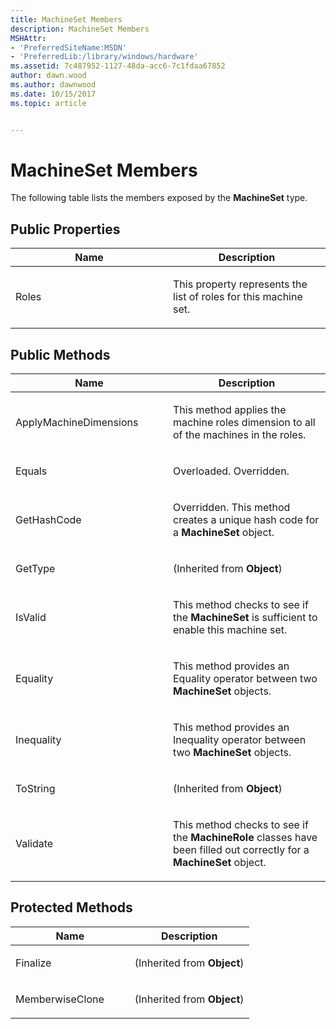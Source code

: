 ```yaml
---
title: MachineSet Members
description: MachineSet Members
MSHAttr:
- 'PreferredSiteName:MSDN'
- 'PreferredLib:/library/windows/hardware'
ms.assetid: 7c487952-1127-48da-acc6-7c1fdaa67852
author: dawn.wood
ms.author: dawnwood
ms.date: 10/15/2017
ms.topic: article


---
```


# MachineSet Members


The following table lists the members exposed by the **MachineSet** type.

## <span id="Public_Properties"></span><span id="public_properties"></span><span id="PUBLIC_PROPERTIES"></span>Public Properties


<table>
<colgroup>
<col width="50%" />
<col width="50%" />
</colgroup>
<thead>
<tr class="header">
<th>Name</th>
<th>Description</th>
</tr>
</thead>
<tbody>
<tr class="odd">
<td><p>Roles</p></td>
<td><p>This property represents the list of roles for this machine set.</p></td>
</tr>
</tbody>
</table>

 

## <span id="Public_Methods"></span><span id="public_methods"></span><span id="PUBLIC_METHODS"></span>Public Methods


<table>
<colgroup>
<col width="50%" />
<col width="50%" />
</colgroup>
<thead>
<tr class="header">
<th>Name</th>
<th>Description</th>
</tr>
</thead>
<tbody>
<tr class="odd">
<td><p>ApplyMachineDimensions</p></td>
<td><p>This method applies the machine roles dimension to all of the machines in the roles.</p></td>
</tr>
<tr class="even">
<td><p>Equals</p></td>
<td><p>Overloaded. Overridden.</p></td>
</tr>
<tr class="odd">
<td><p>GetHashCode</p></td>
<td><p>Overridden. This method creates a unique hash code for a <strong>MachineSet</strong> object.</p></td>
</tr>
<tr class="even">
<td><p>GetType</p></td>
<td><p>(Inherited from <strong>Object</strong>)</p></td>
</tr>
<tr class="odd">
<td><p>IsValid</p></td>
<td><p>This method checks to see if the <strong>MachineSet</strong> is sufficient to enable this machine set.</p></td>
</tr>
<tr class="even">
<td><p>Equality</p></td>
<td><p>This method provides an Equality operator between two <strong>MachineSet</strong> objects.</p></td>
</tr>
<tr class="odd">
<td><p>Inequality</p></td>
<td><p>This method provides an Inequality operator between two <strong>MachineSet</strong> objects.</p></td>
</tr>
<tr class="even">
<td><p>ToString</p></td>
<td><p>(Inherited from <strong>Object</strong>)</p></td>
</tr>
<tr class="odd">
<td><p>Validate</p></td>
<td><p>This method checks to see if the <strong>MachineRole</strong> classes have been filled out correctly for a <strong>MachineSet</strong> object.</p></td>
</tr>
</tbody>
</table>

 

## <span id="Protected_Methods"></span><span id="protected_methods"></span><span id="PROTECTED_METHODS"></span>Protected Methods


<table>
<colgroup>
<col width="50%" />
<col width="50%" />
</colgroup>
<thead>
<tr class="header">
<th>Name</th>
<th>Description</th>
</tr>
</thead>
<tbody>
<tr class="odd">
<td><p>Finalize</p></td>
<td><p>(Inherited from <strong>Object</strong>)</p></td>
</tr>
<tr class="even">
<td><p>MemberwiseClone</p></td>
<td><p>(Inherited from <strong>Object</strong>)</p></td>
</tr>
</tbody>
</table>

 

 

 






